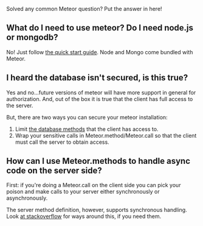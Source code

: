 Solved any common Meteor question? Put the answer in here!

## What do I need to use meteor? Do I need node.js or mongodb?

No! Just follow [the quick start guide](https://github.com/meteor/meteor). Node and Mongo come bundled with Meteor.

## I heard the database isn't secured, is this true?

Yes and no...future versions of meteor will have more support in general for authorization. And, out of the box it is true that the client has full access to the server.

But, there are two ways you can secure your meteor installation:

1. Limit [the database methods](http://stackoverflow.com/questions/10115042/how-do-you-secure-the-client-side-mongodb-api) that the client has access to.
2. Wrap your sensitive calls in Meteor.method/Meteor.call so that the client must call the server to obtain access.

## How can I use Meteor.methods to handle async code on the server side?

First: if you're doing a Meteor.call on the client side you can pick your poison and make calls to your server either synchronously or asynchronously.

The server method definition, however, supports synchronous handling. Look [at stackoverflow](http://stackoverflow.com/questions/10251130/how-to-wait-for-sub-process-results-before-returning-from-meteor-method) for ways around this, if you need them.


